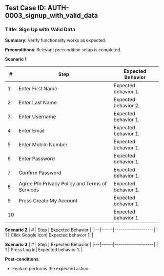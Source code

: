 ## Test Case ID: AUTH-0003_signup_with_valid_data
### Title: Sign Up with Valid Data
**Summary**: Verify functionality works as expected.

**Preconditions**: Relevant precondition setup is completed.

**Scenario 1**

| # | Step | Expected Behavior |
|---|------|--------------------|
| 1 | Enter First Name | Expected behavior 1. |
| 2 | Enter Last Name | Expected behavior 2. |
| 3 | Enter Username| Expected behavior 1. |
| 4 | Enter Email| Expected behavior 1. |
| 5 | Enter Mobile Number| Expected behavior 1. |
| 6 | Enter Password | Expected behavior 1. |
| 7 | Confirm Password| Expected behavior 1. |
| 8 | Agree Pto Privacy Policy and Terms of Services | Expected behavior 1. |
| 9 | Press Create My Account| Expected behavior 1. |
| 10 |  | Expected behavior 1. |

**Scenario 2**
| # | Step | Expected Behavior |
|---|------|--------------------|
| 1 |  Click Google Icon| Expected behavior 1. |

**Scenario 3**
| # | Step | Expected Behavior |
|---|------|--------------------|
| 1 | Press Log in| Expected behavior 1. |

**Post-conditions**:
- Feature performs the expected action.
